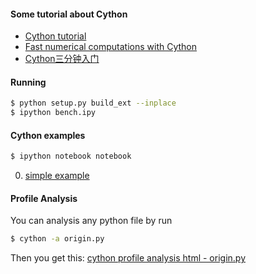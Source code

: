 #### Some tutorial about Cython

- [Cython tutorial](http://conference.scipy.org/proceedings/SciPy2009/paper_1/)
- [Fast numerical computations with Cython](http://conference.scipy.org/proceedings/SciPy2009/paper_2/)
- [Cython三分钟入门](http://blog.csdn.net/gzlaiyonghao/article/details/4561611)

#### Running

```sh
$ python setup.py build_ext --inplace
$ ipython bench.ipy
```

#### Cython examples

```sh
$ ipython notebook notebook
```

0. [simple example](http://htmlpreview.github.io/?https://github.com/Laisky/HelloWorld/blob/master/python/src/cython/Cython.html)

#### Profile Analysis

You can analysis any python file by run

```sh
$ cython -a origin.py
```

Then you get this:
[cython profile analysis html - origin.py](http://htmlpreview.github.io/?https://github.com/Laisky/HelloWorld/blob/master/python/src/cython/origin.html)

